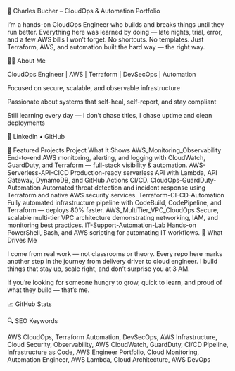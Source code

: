 🚀 Charles Bucher – CloudOps & Automation Portfolio












I’m a hands-on CloudOps Engineer who builds and breaks things until they run better.
Everything here was learned by doing — late nights, trial, error, and a few AWS bills I won’t forget.
No shortcuts. No templates. Just Terraform, AWS, and automation built the hard way — the right way.

👨‍💻 About Me

CloudOps Engineer | AWS | Terraform | DevSecOps | Automation

Focused on secure, scalable, and observable infrastructure

Passionate about systems that self-heal, self-report, and stay compliant

Still learning every day — I don’t chase titles, I chase uptime and clean deployments

🔗 LinkedIn
 • GitHub

📂 Featured Projects
Project	What It Shows
AWS_Monitoring_Observability
	End-to-end AWS monitoring, alerting, and logging with CloudWatch, GuardDuty, and Terraform — full-stack visibility & automation.
AWS-Serverless-API-CICD
	Production-ready serverless API with Lambda, API Gateway, DynamoDB, and GitHub Actions CI/CD.
CloudOps-GuardDuty-Automation
	Automated threat detection and incident response using Terraform and native AWS security services.
Terraform-CI-CD-Automation
	Fully automated infrastructure pipeline with CodeBuild, CodePipeline, and Terraform — deploys 80% faster.
AWS_MultiTier_VPC_CloudOps
	Secure, scalable multi-tier VPC architecture demonstrating networking, IAM, and monitoring best practices.
IT-Support-Automation-Lab
	Hands-on PowerShell, Bash, and AWS scripting for automating IT workflows.
🧭 What Drives Me

I come from real work — not classrooms or theory.
Every repo here marks another step in the journey from delivery driver to cloud engineer.
I build things that stay up, scale right, and don’t surprise you at 3 AM.

If you’re looking for someone hungry to grow, quick to learn, and proud of what they build — that’s me.

📈 GitHub Stats
<div align="center">






</div>
🔍 SEO Keywords

AWS CloudOps, Terraform Automation, DevSecOps, AWS Infrastructure, Cloud Security, Observability, AWS CloudWatch, GuardDuty, CI/CD Pipeline, Infrastructure as Code, AWS Engineer Portfolio, Cloud Monitoring, Automation Engineer, AWS Lambda, Cloud Architecture, AWS DevOps
